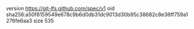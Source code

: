 version https://git-lfs.github.com/spec/v1
oid sha256:a50f8159549e678c9b6d0db31dc9013d30b95c38682c8e36ff759a1276fe6aa3
size 535
